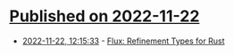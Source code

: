 # [Published on 2022-11-22](index.md)

* [2022-11-22, 12:15:33](https://lobste.rs/s/zuwlbr/flux_refinement_types_for_rust) - [Flux: Refinement Types for Rust](https://liquid-rust.github.io/2022/11/14/introducing-flux/)

